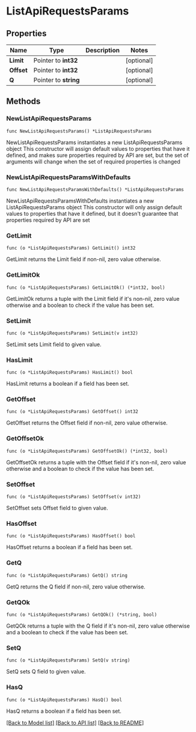 # ListApiRequestsParams

## Properties

Name | Type | Description | Notes
------------ | ------------- | ------------- | -------------
**Limit** | Pointer to **int32** |  | [optional] 
**Offset** | Pointer to **int32** |  | [optional] 
**Q** | Pointer to **string** |  | [optional] 

## Methods

### NewListApiRequestsParams

`func NewListApiRequestsParams() *ListApiRequestsParams`

NewListApiRequestsParams instantiates a new ListApiRequestsParams object
This constructor will assign default values to properties that have it defined,
and makes sure properties required by API are set, but the set of arguments
will change when the set of required properties is changed

### NewListApiRequestsParamsWithDefaults

`func NewListApiRequestsParamsWithDefaults() *ListApiRequestsParams`

NewListApiRequestsParamsWithDefaults instantiates a new ListApiRequestsParams object
This constructor will only assign default values to properties that have it defined,
but it doesn't guarantee that properties required by API are set

### GetLimit

`func (o *ListApiRequestsParams) GetLimit() int32`

GetLimit returns the Limit field if non-nil, zero value otherwise.

### GetLimitOk

`func (o *ListApiRequestsParams) GetLimitOk() (*int32, bool)`

GetLimitOk returns a tuple with the Limit field if it's non-nil, zero value otherwise
and a boolean to check if the value has been set.

### SetLimit

`func (o *ListApiRequestsParams) SetLimit(v int32)`

SetLimit sets Limit field to given value.

### HasLimit

`func (o *ListApiRequestsParams) HasLimit() bool`

HasLimit returns a boolean if a field has been set.

### GetOffset

`func (o *ListApiRequestsParams) GetOffset() int32`

GetOffset returns the Offset field if non-nil, zero value otherwise.

### GetOffsetOk

`func (o *ListApiRequestsParams) GetOffsetOk() (*int32, bool)`

GetOffsetOk returns a tuple with the Offset field if it's non-nil, zero value otherwise
and a boolean to check if the value has been set.

### SetOffset

`func (o *ListApiRequestsParams) SetOffset(v int32)`

SetOffset sets Offset field to given value.

### HasOffset

`func (o *ListApiRequestsParams) HasOffset() bool`

HasOffset returns a boolean if a field has been set.

### GetQ

`func (o *ListApiRequestsParams) GetQ() string`

GetQ returns the Q field if non-nil, zero value otherwise.

### GetQOk

`func (o *ListApiRequestsParams) GetQOk() (*string, bool)`

GetQOk returns a tuple with the Q field if it's non-nil, zero value otherwise
and a boolean to check if the value has been set.

### SetQ

`func (o *ListApiRequestsParams) SetQ(v string)`

SetQ sets Q field to given value.

### HasQ

`func (o *ListApiRequestsParams) HasQ() bool`

HasQ returns a boolean if a field has been set.


[[Back to Model list]](../README.md#documentation-for-models) [[Back to API list]](../README.md#documentation-for-api-endpoints) [[Back to README]](../README.md)


